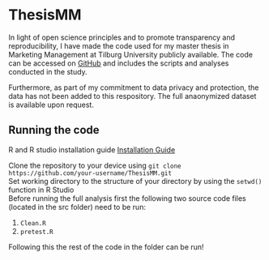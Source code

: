 # ThesisMM

In light of open science principles and to promote transparency and reproducibility, I have made the code used for my master thesis in Marketing Management at Tilburg University publicly available. The code can be accessed on [GitHub](https://github.com/NielsRahder/ThesisMM) and includes the scripts and analyses conducted in the study.

Furthermore, as part of my commitment to data privacy and protection, the data has not been added to this respository. The full anaonymized dataset is available upon request.  

## Running the code

R and R studio installation guide [Installation Guide](https://tilburgsciencehub.com/building-blocks/configure-your-computer/statistics-and-computation/r/)

Clone the repository to your device using `git clone https://github.com/your-username/ThesisMM.git`\
Set working directory to the structure of your directory by using the `setwd()` function in R Studio\
Before running the full analysis first the following two source code files (located in the src folder) need to be run: 

1) `Clean.R` 
2) `pretest.R`

Following this the rest of the code in the folder can be run!


